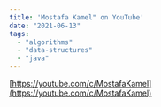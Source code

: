```yaml
---
title: 'Mostafa Kamel" on YouTube'
date: "2021-06-13"
tags:
  - "algorithms"
  - "data-structures"
  - "java"
---
```


[https://youtube.com/c/MostafaKamel](https://youtube.com/c/MostafaKamel)
